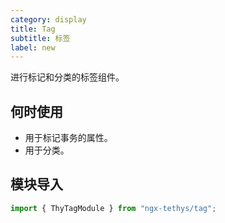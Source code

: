 ```yaml
---
category: display
title: Tag
subtitle: 标签
label: new
---
```


<alert>进行标记和分类的标签组件。</alert>

## 何时使用

- 用于标记事务的属性。
- 用于分类。


## 模块导入
```ts
import { ThyTagModule } from "ngx-tethys/tag";
```

<examples />
